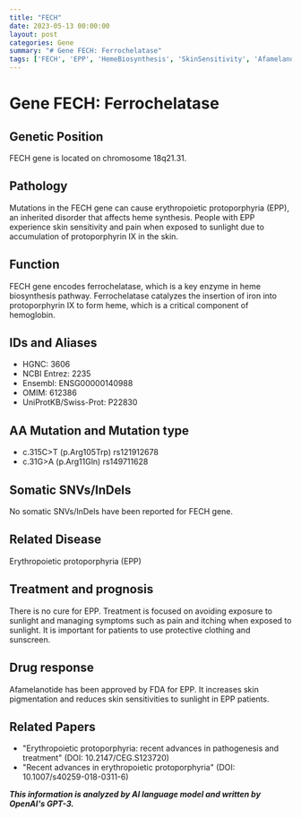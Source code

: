```yaml
---
title: "FECH"
date: 2023-05-13 00:00:00
layout: post
categories: Gene
summary: "# Gene FECH: Ferrochelatase"
tags: ['FECH', 'EPP', 'HemeBiosynthesis', 'SkinSensitivity', 'Afamelanotide', 'SunlightExposure', 'ProtectiveClothing', 'PainManagement']
---
```


# Gene FECH: Ferrochelatase

## Genetic Position
FECH gene is located on chromosome 18q21.31.

## Pathology
Mutations in the FECH gene can cause erythropoietic protoporphyria (EPP), an inherited disorder that affects heme synthesis. People with EPP experience skin sensitivity and pain when exposed to sunlight due to accumulation of protoporphyrin IX in the skin.

## Function
FECH gene encodes ferrochelatase, which is a key enzyme in heme biosynthesis pathway. Ferrochelatase catalyzes the insertion of iron into protoporphyrin IX to form heme, which is a critical component of hemoglobin.

## IDs and Aliases
- HGNC: 3606
- NCBI Entrez: 2235
- Ensembl: ENSG00000140988
- OMIM: 612386
- UniProtKB/Swiss-Prot: P22830

## AA Mutation and Mutation type
- c.315C>T (p.Arg105Trp) rs121912678
- c.31G>A (p.Arg11Gln) rs149711628

## Somatic SNVs/InDels 
No somatic SNVs/InDels have been reported for FECH gene.

## Related Disease 
Erythropoietic protoporphyria (EPP)

## Treatment and prognosis
There is no cure for EPP. Treatment is focused on avoiding exposure to sunlight and managing symptoms such as pain and itching when exposed to sunlight. It is important for patients to use protective clothing and sunscreen.

## Drug response
Afamelanotide has been approved by FDA for EPP. It increases skin pigmentation and reduces skin sensitivities to sunlight in EPP patients.

## Related Papers
- "Erythropoietic protoporphyria: recent advances in pathogenesis and treatment" (DOI: 10.2147/CEG.S123720)
- "Recent advances in erythropoietic protoporphyria" (DOI: 10.1007/s40259-018-0311-6)

**_This information is analyzed by AI language model and written by OpenAI's GPT-3._**